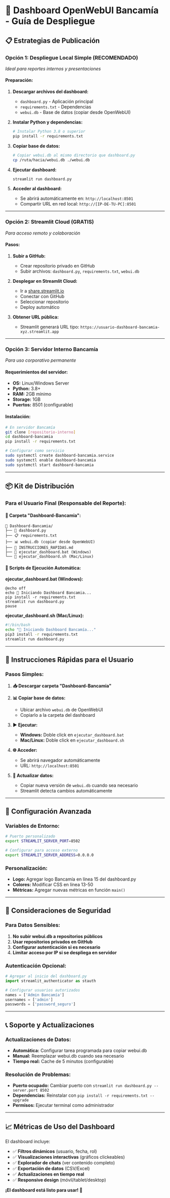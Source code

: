 # 🚀 Dashboard OpenWebUI Bancamía - Guía de Despliegue

## 📋 Estrategias de Publicación

### **Opción 1: Despliegue Local Simple (RECOMENDADO)**
*Ideal para reportes internos y presentaciones*

#### Preparación:
1. **Descargar archivos del dashboard:**
   - `dashboard.py` - Aplicación principal
   - `requirements.txt` - Dependencias
   - `webui.db` - Base de datos (copiar desde OpenWebUI)

2. **Instalar Python y dependencias:**
   ```bash
   # Instalar Python 3.8 o superior
   pip install -r requirements.txt
   ```

3. **Copiar base de datos:**
   ```bash
   # Copiar webui.db al mismo directorio que dashboard.py
   cp /ruta/hacia/webui.db ./webui.db
   ```

4. **Ejecutar dashboard:**
   ```bash
   streamlit run dashboard.py
   ```

5. **Acceder al dashboard:**
   - Se abrirá automáticamente en: `http://localhost:8501`
   - Compartir URL en red local: `http://[IP-DE-TU-PC]:8501`

---

### **Opción 2: Streamlit Cloud (GRATIS)**
*Para acceso remoto y colaboración*

#### Pasos:
1. **Subir a GitHub:**
   - Crear repositorio privado en GitHub
   - Subir archivos: `dashboard.py`, `requirements.txt`, `webui.db`

2. **Desplegar en Streamlit Cloud:**
   - Ir a [share.streamlit.io](https://share.streamlit.io)
   - Conectar con GitHub
   - Seleccionar repositorio
   - Deploy automático

3. **Obtener URL pública:**
   - Streamlit generará URL tipo: `https://usuario-dashboard-bancamia-xyz.streamlit.app`

---

### **Opción 3: Servidor Interno Bancamía**
*Para uso corporativo permanente*

#### Requerimientos del servidor:
- **OS:** Linux/Windows Server
- **Python:** 3.8+
- **RAM:** 2GB mínimo
- **Storage:** 1GB
- **Puertos:** 8501 (configurable)

#### Instalación:
```bash
# En servidor Bancamía
git clone [repositorio-interno]
cd dashboard-bancamia
pip install -r requirements.txt

# Configurar como servicio
sudo systemctl create dashboard-bancamia.service
sudo systemctl enable dashboard-bancamia
sudo systemctl start dashboard-bancamia
```

---

## 📦 Kit de Distribución

### **Para el Usuario Final (Responsable del Reporte):**

#### **📁 Carpeta "Dashboard-Bancamia":**
```
📁 Dashboard-Bancamia/
├── 🐍 dashboard.py
├── 📋 requirements.txt  
├── 📊 webui.db (copiar desde OpenWebUI)
├── 📖 INSTRUCCIONES_RAPIDAS.md
├── 🚀 ejecutar_dashboard.bat (Windows)
└── 🚀 ejecutar_dashboard.sh (Mac/Linux)
```

#### **📄 Scripts de Ejecución Automática:**

**ejecutar_dashboard.bat (Windows):**
```batch
@echo off
echo 🚀 Iniciando Dashboard Bancamia...
pip install -r requirements.txt
streamlit run dashboard.py
pause
```

**ejecutar_dashboard.sh (Mac/Linux):**
```bash
#!/bin/bash
echo "🚀 Iniciando Dashboard Bancamía..."
pip3 install -r requirements.txt
streamlit run dashboard.py
```

---

## 📖 Instrucciones Rápidas para el Usuario

### **Pasos Simples:**

1. **📥 Descargar carpeta "Dashboard-Bancamia"**

2. **📊 Copiar base de datos:**
   - Ubicar archivo `webui.db` de OpenWebUI
   - Copiarlo a la carpeta del dashboard

3. **▶️ Ejecutar:**
   - **Windows:** Doble click en `ejecutar_dashboard.bat`
   - **Mac/Linux:** Doble click en `ejecutar_dashboard.sh`

4. **🌐 Acceder:**
   - Se abrirá navegador automáticamente
   - URL: `http://localhost:8501`

5. **🔄 Actualizar datos:**
   - Copiar nueva versión de `webui.db` cuando sea necesario
   - Streamlit detecta cambios automáticamente

---

## 🔧 Configuración Avanzada

### **Variables de Entorno:**
```bash
# Puerto personalizado
export STREAMLIT_SERVER_PORT=8502

# Configurar para acceso externo
export STREAMLIT_SERVER_ADDRESS=0.0.0.0
```

### **Personalización:**
- **Logo:** Agregar logo Bancamía en línea 15 del dashboard.py
- **Colores:** Modificar CSS en línea 13-50
- **Métricas:** Agregar nuevas métricas en función `main()`

---

## 🔐 Consideraciones de Seguridad

### **Para Datos Sensibles:**
1. **No subir webui.db a repositorios públicos**
2. **Usar repositorios privados en GitHub**
3. **Configurar autenticación si es necesario**
4. **Limitar acceso por IP si se despliega en servidor**

### **Autenticación Opcional:**
```python
# Agregar al inicio del dashboard.py
import streamlit_authenticator as stauth

# Configurar usuarios autorizados
names = ['Admin Bancamía']
usernames = ['admin']
passwords = ['password_seguro']
```

---

## 📞 Soporte y Actualizaciones

### **Actualizaciones de Datos:**
- **Automática:** Configurar tarea programada para copiar webui.db
- **Manual:** Reemplazar webui.db cuando sea necesario
- **Tiempo real:** Cache de 5 minutos (configurable)

### **Resolución de Problemas:**
- **Puerto ocupado:** Cambiar puerto con `streamlit run dashboard.py --server.port 8502`
- **Dependencias:** Reinstalar con `pip install -r requirements.txt --upgrade`
- **Permisos:** Ejecutar terminal como administrador

---

## 📈 Métricas de Uso del Dashboard

El dashboard incluye:
- ✅ **Filtros dinámicos** (usuario, fecha, rol)
- ✅ **Visualizaciones interactivas** (gráficos clickeables)
- ✅ **Explorador de chats** (ver contenido completo)
- ✅ **Exportación de datos** (CSV/Excel)
- ✅ **Actualizaciones en tiempo real**
- ✅ **Responsive design** (móvil/tablet/desktop)

**¡El dashboard está listo para usar! 🎉**